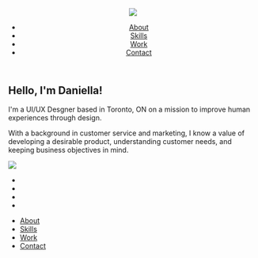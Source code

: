 <!DOCTYPE html>
<html>
  <head>
    <title>Daniella Nicoara</title>
    <link rel="stylesheet" href="styles.css" type="text/css" />
    <link
      rel="stylesheet"
      href="https://cdnjs.cloudflare.com/ajax/libs/font-awesome/4.7.0/css/font-awesome.min.css"
    />
  </head>
  <body>
    <!--This header contains the nav bar and logo-->
    <header class="navigation-header">
      <img class="logo-img" src="../UX_UI_HW_17/Images/Logo.jpg" />
      <nav>
        <ul>
          <li><a class="navigation-link" href="#">About</a></li>
          <li><a class="navigation-link" href="#">Skills</a></li>
          <li><a class="navigation-link" href="#">Work</a></li>
          <li><a class="navigation-link" href="#">Contact</a></li>
        </ul>
      </nav>
    </header>
    <article>
      <div class="greeting-block">
        <h2>Hello, I'm Daniella!</h2>
        <p>
          I'm a UI/UX Desgner based in Toronto, ON on a mission to improve human
          experiences through design.
        </p>
        <p>
          With a background in customer service and marketing, I know a value of
          developing a desirable product, understanding customer needs, and
          keeping business objectives in mind.
        </p>
      </div>
      <div class="photo-block">
        <img class="photo-img" src="../UX_UI_HW_17/Images/PP.jpg" />
        <ul class="profiles-list">
          <li><a href="#" class="fa fa-linkedin"></a></li>
          <li><a href="#" class="fa fa-instagram"></a></li>
          <li><a href="#" class="fa fa-facebook"></a></li>
          <li><a href="#" class="fa fa-github"></a></li>
        </ul>
      </div>
    </article>
    <!--Footer is attached to the bottom in CSS-->
    <footer class="navigation-footer">
      <ul class="nav-link-list">
        <li><a class="navigation-link" href="#">About</a></li>
        <li><a class="navigation-link" href="#">Skills</a></li>
        <li><a class="navigation-link" href="#">Work</a></li>
        <li><a class="navigation-link" href="#">Contact</a></li>
      </ul>
    </footer>
  </body>
</html>
